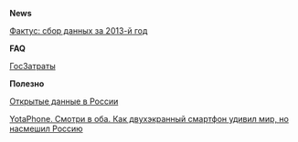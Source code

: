 **News**

[Фактус: сбор данных за 2013-й год](http://blog.factus.ru/post/76955156833/2013)

**FAQ**

[ГосЗатраты](http://clearspending.ru/page/about/faq/)

**Полезно**

[Открытые данные в России](http://habrahabr.ru/company/infoculture/blog/201892/)

[YotaPhone. Смотри в оба. Как двухэкранный смартфон удивил мир, но насмешил Россию](http://slon.ru/biz/1063003/)

